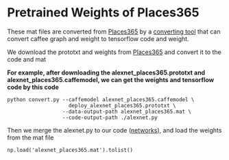 # Pretrained Weights of Places365
These mat files are converted from [Places365](https://github.com/CSAILVision/places365) by a [converting tool](https://github.com/dhaase-de/caffe-tensorflow-python3) that can convert caffee graph and weight to tensorflow code and weight. 

We download the prototxt and weights from [Places365](https://github.com/CSAILVision/places365) and convert it to the code and mat

**For example, after downloading the alexnet_places365.prototxt and alexnet_places365.caffemodel, we can get the weights and tensorflow code by this code**
    
    python convert.py --caffemodel alexnet_places365.caffemodel \
                        deploy_alexnet_places365.prototxt \
                      --data-output-path alexnet_places365.mat \
                      --code-output-path ./alexnet.py 

Then we merge the alexnet.py to our code ([networks](../src/networks)), and load the weights from the mat file

    np.load('alexnet_places365.mat').tolist()

